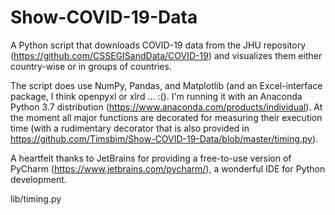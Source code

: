 # Show-COVID-19-Data

A Python script that downloads COVID-19 data from the JHU repository (https://github.com/CSSEGISandData/COVID-19) and visualizes them either country-wise or in groups of countries.

The script does use NumPy, Pandas, and Matplotlib (and an Excel-interface package, I think openpyxl or xlrd ... :(). I'm running it with an Anaconda Python 3.7 distribution (https://www.anaconda.com/products/individual). At the moment all major functions are decorated for measuring their execution time (with a rudimentary decorator that is also provided in https://github.com/Timsbim/Show-COVID-19-Data/blob/master/timing.py).

A heartfelt thanks to JetBrains for providing a free-to-use version of PyCharm (https://www.jetbrains.com/pycharm/), a wonderful IDE for Python development.

lib/timing.py
